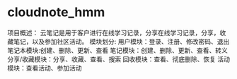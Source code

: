 # cloudnote_hmm
项目概述：
云笔记是用于客户进行在线学习记录，分享在线学习记录，分享，收藏笔记，以及参加社区活动。
模块划分:
用户模块：登录、注册、修改密码、退出
笔记本模块:创建、删除、更新、查看
笔记模块：创建、删除、更新、查看、转义
分享/收藏模块：分享、收藏、查看、搜索
回收模块：查看、彻底删除、恢复
活动模块：查看活动、参加活动
